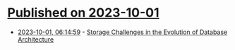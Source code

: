 # [Published on 2023-10-01](index.md)

* [2023-10-01, 06:14:59](https://lobste.rs/s/jpk8at/storage_challenges_evolution_database) - [Storage Challenges in the Evolution of Database Architecture](https://blog.postman.com/storage-challenges-in-the-evolution-of-database-architecture/)
